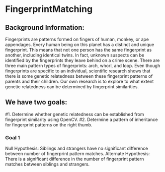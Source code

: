 # FingerprintMatching
## Background Information:
Fingerprints are patterns formed on fingers of human, monkey, or ape appendages. Every human being on this planet has a distinct and unique fingerprint. This means that not one person has the same fingerprint as another, including identical twins. In fact, unknown suspects can be identified by the fingerprints they leave behind on a crime scene. There are three main pattern types of fingerprints: arch, whorl, and loop. Even though fingerprints are specific to an individual, scientific research shows that there is some genetic relatedness between these fingerprint patterns of parents and their children. Our own research is to explore to what extent genetic relatedness can be determined by fingerprint similarities.
## We have two goals: 
#1. Determine whether genetic relatedness can be established from fingerprint similarity using OpenCV. 
#2. Determine a pattern of inheritance for fingerprint patterns on the right thumb.
### Goal 1
Null Hypothesis: Siblings and strangers have no significant difference between number of fingerprint pattern matches.
Alternate Hypothesis: There is a significant difference in the number of fingerprint pattern matches between siblings and strangers. 
